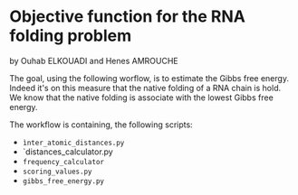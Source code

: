# Objective function for the RNA folding problem 
by Ouhab ELKOUADI and Henes AMROUCHE

The goal, using the following worflow, is to estimate the Gibbs free energy. Indeed it's on this measure that the native folding of a RNA chain is hold. We know that the native folding is associate with the lowest Gibbs free energy. 

The workflow is containing, the following scripts: 

- `ìnter_atomic_distances.py`
- `distances_calculator.py
- `frequency_calculator`
- `scoring_values.py`
- `gibbs_free_energy.py`
